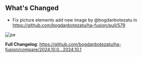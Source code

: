 ## What's Changed
* Fix picture elements add new image by @bogdanbotezatu in https://github.com/bogdanbotezatu/ha-fusion/pull/579


![pe](https://github.com/user-attachments/assets/aef438e5-f174-47a2-8089-a948126ddd2d)


**Full Changelog**: https://github.com/bogdanbotezatu/ha-fusion/compare/2024.10.0...2024.10.1